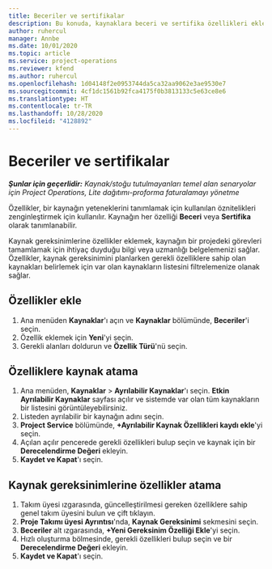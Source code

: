 ```yaml
---
title: Beceriler ve sertifikalar
description: Bu konuda, kaynaklara beceri ve sertifika özellikleri ekleme hakkında bilgiler sağlanmaktadır.
author: ruhercul
manager: Annbe
ms.date: 10/01/2020
ms.topic: article
ms.service: project-operations
ms.reviewer: kfend
ms.author: ruhercul
ms.openlocfilehash: 1d04148f2e0953744da5ca32aa9062e3ae9530e7
ms.sourcegitcommit: 4cf1dc1561b92fca4175f0b3813133c5e63ce8e6
ms.translationtype: HT
ms.contentlocale: tr-TR
ms.lasthandoff: 10/28/2020
ms.locfileid: "4128892"
---
```

# <a name="skills-and-certifications"></a>Beceriler ve sertifikalar
_**Şunlar için geçerlidir:** Kaynak/stoğu tutulmayanları temel alan senaryolar için Project Operations, Lite dağıtımı-proforma faturalamayı yönetme_

Özellikler, bir kaynağın yeteneklerini tanımlamak için kullanılan öznitelikleri zenginleştirmek için kullanılır. Kaynağın her özelliği **Beceri** veya **Sertifika** olarak tanımlanabilir.

Kaynak gereksinimlerine özellikler eklemek, kaynağın bir projedeki görevleri tamamlamak için ihtiyaç duyduğu bilgi veya uzmanlığı belgelemenizi sağlar. Özellikler, kaynak gereksinimini planlarken gerekli özelliklere sahip olan kaynakları belirlemek için var olan kaynakların listesini filtrelemenize olanak sağlar.

## <a name="add-characteristics"></a>Özellikler ekle

1. Ana menüden **Kaynaklar**'ı açın ve **Kaynaklar** bölümünde, **Beceriler**'i seçin.
2. Özellik eklemek için **Yeni**'yi seçin.
3. Gerekli alanları doldurun ve **Özellik Türü**'nü seçin.

## <a name="assign-characteristics-to-resources"></a>Özelliklere kaynak atama

1. Ana menüden, **Kaynaklar** > **Ayrılabilir Kaynaklar**'ı seçin. **Etkin Ayrılabilir Kaynaklar** sayfası açılır ve sistemde var olan tüm kaynakların bir listesini görüntüleyebilirsiniz.
2. Listeden ayrılabilir bir kaynağın adını seçin.
3. **Project Service** bölümünde, **+Ayrılabilir Kaynak Özellikleri kaydı ekle**'yi seçin.
4. Açılan açılır pencerede gerekli özellikleri bulup seçin ve kaynak için bir **Derecelendirme Değeri** ekleyin.
5. **Kaydet ve Kapat**'ı seçin.

## <a name="assign-characteristics-to-resource-requirements"></a>Kaynak gereksinimlerine özellikler atama

1. Takım üyesi ızgarasında, güncelleştirilmesi gereken özelliklere sahip genel takım üyesini bulun ve çift tıklayın.
2. **Proje Takımı üyesi Ayrıntısı**'nda, **Kaynak Gereksinimi** sekmesini seçin.
3. **Beceriler** alt ızgarasında, **+Yeni Gereksinim Özelliği Ekle**'yi seçin.
4. Hızlı oluşturma bölmesinde, gerekli özellikleri bulup seçin ve bir **Derecelendirme Değeri** ekleyin.
5. **Kaydet ve Kapat**'ı seçin.